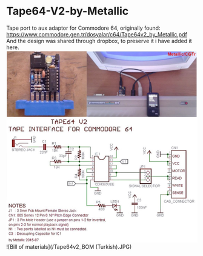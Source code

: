 # Tape64-V2-by-Metallic
Tape port to aux adaptor for Commodore 64, originally found: https://www.commodore.gen.tr/dosyalar/c64/Tape64v2_by_Metallic.pdf
And the design was shared through dropbox, to preserve it i have added it here.
![Top of pcb](/Tape64v2.JPG)
![Schema](/Tape64v2_Shema.JPG)
![Bill of materials](/Tape64v2_BOM (Turkish).JPG)

